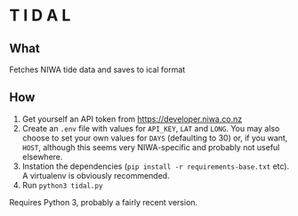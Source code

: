 T I D A L
=========


What
----

Fetches NIWA tide data and saves to ical format

How
---

1. Get yourself an API token from https://developer.niwa.co.nz
1. Create an `.env` file with values for `API_KEY`, `LAT` and `LONG`. You may also choose to set your own values for `DAYS` (defaulting to 30) or, if you want, `HOST`, although this seems very NIWA-specific and probably not useful elsewhere.
1. Instation the dependencies (`pip install -r requirements-base.txt` etc). A virtualenv is obviously recommended.
1. Run `python3 tidal.py`

Requires Python 3, probably a fairly recent version.
